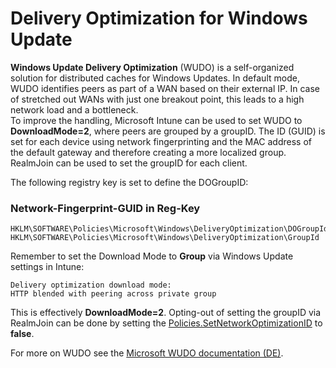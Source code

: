 # Delivery Optimization for Windows Update

**Windows Update Delivery Optimization** \(WUDO\) is a self-organized solution for distributed caches for Windows Updates. In default mode, WUDO identifies peers as part of a WAN based on their external IP. In case of stretched out WANs with just one breakout point, this leads to a high network load and a bottleneck.  
To improve the handling, Microsoft Intune can be used to set WUDO to **DownloadMode=2**, where peers are grouped by a groupID. The ID \(GUID\) is set for each device using network fingerprinting and the MAC address of the default gateway and therefore creating a more localized group. RealmJoin can be used to set the groupID for each client.

The following registry key is set to define the DOGroupID:

### Network-Fingerprint-GUID in Reg-Key

```text
HKLM\SOFTWARE\Policies\Microsoft\Windows\DeliveryOptimization\DOGroupId
HKLM\SOFTWARE\Policies\Microsoft\Windows\DeliveryOptimization\GroupId
```

Remember to set the Download Mode to **Group** via Windows Update settings in Intune:

```text
Delivery optimization download mode: 
HTTP blended with peering across private group
```

This is effectively **DownloadMode=2**. Opting-out of setting the groupID via RealmJoin can be done by setting the [Policies.SetNetworkOptimizationID](http://docs.realmjoin.com/policies.html#policies) to **false**.

For more on WUDO see the [Microsoft WUDO documentation \(DE\)](https://docs.microsoft.com/de-de/windows/deployment/update/waas-delivery-optimization).

